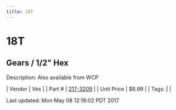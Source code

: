 ```yaml
---
title: 18T
---
```


# 18T
## Gears / 1/2" Hex
Description: 	Also available from WCP 

| Vendor | Vex | 
| Part # | [217-3209](http://www.vexrobotics.com/vexpro/motion/vexpro-gears/1-2-hex-bore.html) | 
| Unit Price | $6.99 | 
| Tags: |  | 

Last updated: Mon May 08 12:19:02 PDT 2017